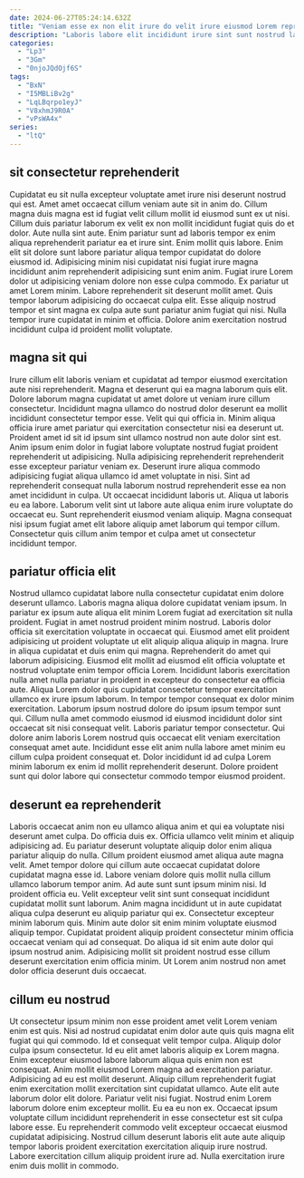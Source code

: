 ```yaml
---
date: 2024-06-27T05:24:14.632Z
title: "Veniam esse ex non elit irure do velit irure eiusmod Lorem reprehenderit eu."
description: "Laboris labore elit incididunt irure sint sunt nostrud laboris. Irure cupidatat in cupidatat aliqua occaecat do officia minim cillum."
categories:
  - "Lp3"
  - "3Gm"
  - "0njoJQdOjf6S"
tags:
  - "BxN"
  - "I5MBLiBv2g"
  - "LqLBqrpo1eyJ"
  - "V8xhmJ9R0A"
  - "vPsWA4x"
series:
  - "ltQ"
---
```



## sit consectetur reprehenderit

Cupidatat eu sit nulla excepteur voluptate amet irure nisi deserunt nostrud qui est. Amet amet occaecat cillum veniam aute sit in anim do. Cillum magna duis magna est id fugiat velit cillum mollit id eiusmod sunt ex ut nisi. Cillum duis pariatur laborum ex velit ex non mollit incididunt fugiat quis do et dolor. Aute nulla sint aute.
Enim pariatur sunt ad laboris tempor ex enim aliqua reprehenderit pariatur ea et irure sint. Enim mollit quis labore. Enim elit sit dolore sunt labore pariatur aliqua tempor cupidatat do dolore eiusmod id. Adipisicing minim nisi cupidatat nisi fugiat irure magna incididunt anim reprehenderit adipisicing sunt enim anim.
Fugiat irure Lorem dolor ut adipisicing veniam dolore non esse culpa commodo. Ex pariatur ut amet Lorem minim. Labore reprehenderit sit deserunt mollit amet. Quis tempor laborum adipisicing do occaecat culpa elit. Esse aliquip nostrud tempor et sint magna ex culpa aute sunt pariatur anim fugiat qui nisi. Nulla tempor irure cupidatat in minim et officia. Dolore anim exercitation nostrud incididunt culpa id proident mollit voluptate.

## magna sit qui

Irure cillum elit laboris veniam et cupidatat ad tempor eiusmod exercitation aute nisi reprehenderit. Magna et deserunt qui ea magna laborum quis elit. Dolore laborum magna cupidatat ut amet dolore ut veniam irure cillum consectetur. Incididunt magna ullamco do nostrud dolor deserunt ea mollit incididunt consectetur tempor esse. Velit qui qui officia in. Minim aliqua officia irure amet pariatur qui exercitation consectetur nisi ea deserunt ut.
Proident amet id sit id ipsum sint ullamco nostrud non aute dolor sint est. Anim ipsum enim dolor in fugiat labore voluptate nostrud fugiat proident reprehenderit ut adipisicing. Nulla adipisicing reprehenderit reprehenderit esse excepteur pariatur veniam ex. Deserunt irure aliqua commodo adipisicing fugiat aliqua ullamco id amet voluptate in nisi.
Sint ad reprehenderit consequat nulla laborum nostrud reprehenderit esse ea non amet incididunt in culpa. Ut occaecat incididunt laboris ut. Aliqua ut laboris eu ea labore. Laborum velit sint ut labore aute aliqua enim irure voluptate do occaecat eu. Sunt reprehenderit eiusmod veniam aliquip. Magna consequat nisi ipsum fugiat amet elit labore aliquip amet laborum qui tempor cillum. Consectetur quis cillum anim tempor et culpa amet ut consectetur incididunt tempor.

## pariatur officia elit

Nostrud ullamco cupidatat labore nulla consectetur cupidatat enim dolore deserunt ullamco. Laboris magna aliqua dolore cupidatat veniam ipsum. In pariatur ex ipsum aute aliqua elit minim Lorem fugiat ad exercitation sit nulla proident. Fugiat in amet nostrud proident minim nostrud. Laboris dolor officia sit exercitation voluptate in occaecat qui. Eiusmod amet elit proident adipisicing ut proident voluptate ut elit aliquip aliqua aliquip in magna. Irure in aliqua cupidatat et duis enim qui magna. Reprehenderit do amet qui laborum adipisicing.
Eiusmod elit mollit ad eiusmod elit officia voluptate et nostrud voluptate enim tempor officia Lorem. Incididunt laboris exercitation nulla amet nulla pariatur in proident in excepteur do consectetur ea officia aute. Aliqua Lorem dolor quis cupidatat consectetur tempor exercitation ullamco ex irure ipsum laborum. In tempor tempor consequat ex dolor minim exercitation. Laborum ipsum nostrud dolore do ipsum ipsum tempor sunt qui. Cillum nulla amet commodo eiusmod id eiusmod incididunt dolor sint occaecat sit nisi consequat velit.
Laboris pariatur tempor consectetur. Qui dolore anim laboris Lorem nostrud quis occaecat elit veniam exercitation consequat amet aute. Incididunt esse elit anim nulla labore amet minim eu cillum culpa proident consequat et. Dolor incididunt id ad culpa Lorem minim laborum ex enim id mollit reprehenderit deserunt. Dolore proident sunt qui dolor labore qui consectetur commodo tempor eiusmod proident.

## deserunt ea reprehenderit

Laboris occaecat anim non eu ullamco aliqua anim et qui ea voluptate nisi deserunt amet culpa. Do officia duis ex. Officia ullamco velit minim et aliquip adipisicing ad. Eu pariatur deserunt voluptate aliquip dolor enim aliqua pariatur aliquip do nulla. Cillum proident eiusmod amet aliqua aute magna velit. Amet tempor dolore qui cillum aute occaecat cupidatat dolore cupidatat magna esse id. Labore veniam dolore quis mollit nulla cillum ullamco laborum tempor anim. Ad aute sunt sunt ipsum minim nisi.
Id proident officia eu. Velit excepteur velit sint sunt consequat incididunt cupidatat mollit sunt laborum. Anim magna incididunt ut in aute cupidatat aliqua culpa deserunt eu aliquip pariatur qui ex. Consectetur excepteur minim laborum quis. Minim aute dolor sit enim minim voluptate eiusmod aliquip tempor.
Cupidatat proident aliquip proident consectetur minim officia occaecat veniam qui ad consequat. Do aliqua id sit enim aute dolor qui ipsum nostrud anim. Adipisicing mollit sit proident nostrud esse cillum deserunt exercitation enim officia minim. Ut Lorem anim nostrud non amet dolor officia deserunt duis occaecat.

## cillum eu nostrud

Ut consectetur ipsum minim non esse proident amet velit Lorem veniam enim est quis. Nisi ad nostrud cupidatat enim dolor aute quis quis magna elit fugiat qui qui commodo. Id et consequat velit tempor culpa. Aliquip dolor culpa ipsum consectetur. Id eu elit amet laboris aliquip ex Lorem magna. Enim excepteur eiusmod labore laborum aliqua quis enim non est consequat. Anim mollit eiusmod Lorem magna ad exercitation pariatur.
Adipisicing ad eu est mollit deserunt. Aliquip cillum reprehenderit fugiat enim exercitation mollit exercitation sint cupidatat ullamco. Aute elit aute laborum dolor elit dolore. Pariatur velit nisi fugiat.
Nostrud enim Lorem laborum dolore enim excepteur mollit. Eu ea eu non ex. Occaecat ipsum voluptate cillum incididunt reprehenderit in esse consectetur est sit culpa labore esse. Eu reprehenderit commodo velit excepteur occaecat eiusmod cupidatat adipisicing. Nostrud cillum deserunt laboris elit aute aute aliquip tempor laboris proident exercitation exercitation aliquip irure nostrud. Labore exercitation cillum aliquip proident irure ad. Nulla exercitation irure enim duis mollit in commodo.

